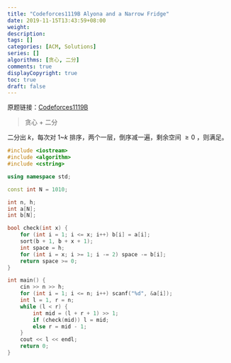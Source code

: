 ```yaml
---
title: "Codeforces1119B Alyona and a Narrow Fridge"
date: 2019-11-15T13:43:59+08:00
weight: 
description:
tags: []
categories: [ACM, Solutions]
series: []
algorithms: [贪心, 二分]
comments: true
displayCopyright: true
toc: true
draft: false
---
```


原题链接：[Codeforces1119B](http://codeforces.com/contest/1119/problem/B)

<!--more-->

> 贪心 + 二分

二分出 $k$，每次对 $1$~$k$ 排序，两个一层，倒序减一遍，剩余空间 $≥0$ ，则满足。

```cpp
#include <iostream>
#include <algorithm>
#include <cstring>

using namespace std;

const int N = 1010;

int n, h;
int a[N];
int b[N];

bool check(int x) {
	for (int i = 1; i <= x; i++) b[i] = a[i];
	sort(b + 1, b + x + 1);
	int space = h;
	for (int i = x; i >= 1; i -= 2) space -= b[i];
	return space >= 0;
}

int main() {   
	cin >> n >> h;
	for (int i = 1; i <= n; i++) scanf("%d", &a[i]);
	int l = 1, r = n;
	while (l < r) {
		int mid = (l + r + 1) >> 1;
		if (check(mid)) l = mid;
		else r = mid - 1;
	}
	cout << l << endl;   
    return 0;
}
```